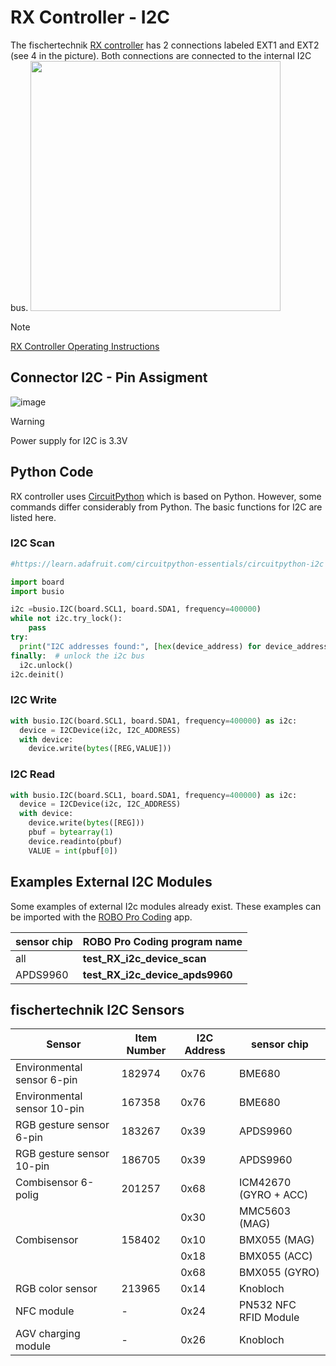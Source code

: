 # RX Controller - I2C
The fischertechnik [RX controller](https://www.fischertechnik.de/en/toys/e-learning/rx-controller) has 2 connections labeled EXT1 and EXT2 (see 4 in the picture). Both connections are connected to the internal I2C bus.
<img src="https://github.com/user-attachments/assets/4d182355-48e9-44cd-be7e-8819102458d6" width="400">

> [!NOTE]
> [RX Controller Operating Instructions](https://www.fischertechnik.de/-/media/fischertechnik/rebrush/spielzeug/e-learning/smart-robots-max/lernmaterial/bedienunganleitung-rx/rx_controller_en.pdf)

## Connector I2C - Pin Assigment
![image](https://github.com/user-attachments/assets/9121a6af-6fb6-44de-b255-afbd045acae8)

> [!WARNING]
> Power supply for I2C is 3.3V

## Python Code
RX controller uses [CircuitPython](https://circuitpython.org/) which is based on Python. However, some commands differ considerably from Python. The basic functions for I2C are listed here.

### I2C Scan
```python
#https://learn.adafruit.com/circuitpython-essentials/circuitpython-i2c

import board
import busio

i2c =busio.I2C(board.SCL1, board.SDA1, frequency=400000)
while not i2c.try_lock():
    pass
try:
  print("I2C addresses found:", [hex(device_address) for device_address in i2c.scan()],)
finally:  # unlock the i2c bus
  i2c.unlock()
i2c.deinit()
```
### I2C Write
```python
with busio.I2C(board.SCL1, board.SDA1, frequency=400000) as i2c:
  device = I2CDevice(i2c, I2C_ADDRESS)
  with device:
    device.write(bytes([REG,VALUE]))
```

### I2C Read
```python
with busio.I2C(board.SCL1, board.SDA1, frequency=400000) as i2c:
  device = I2CDevice(i2c, I2C_ADDRESS)
  with device:
    device.write(bytes([REG]))
    pbuf = bytearray(1)
    device.readinto(pbuf)
    VALUE = int(pbuf[0])
```

## Examples External I2C Modules

Some examples of external I2c modules already exist. These examples can be imported with the [ROBO Pro Coding](https://www.fischertechnik.de/en/apps-and-software#apps) app.

| sensor chip |  ROBO Pro Coding program name |
| --- | --- |
| all | **test_RX_i2c_device_scan** |
| APDS9960 | **test_RX_i2c_device_apds9960** |

## fischertechnik I2C Sensors

| Sensor                     | Item Number  | I2C Address | sensor chip |
| ---                        | ---          | ---         | --- |
|Environmental sensor 6-pin	 |182974     	  |0x76	        |BME680 |
|Environmental sensor 10-pin |167358	      |0x76	        |BME680 |
|RGB gesture sensor 6-pin	   |183267	      |0x39	        |APDS9960|
|RGB gesture sensor 10-pin   |186705	      |0x39	        |APDS9960|
|Combisensor 6-polig	       |201257	      |0x68	        |ICM42670 (GYRO + ACC)|
|                            |              |0x30 	      |MMC5603 (MAG)|
|Combisensor	               |158402	      |0x10	        |BMX055 (MAG)|
|                            |              |0x18       	|BMX055 (ACC)|
|                            |              |0x68	        |BMX055 (GYRO)|
|RGB color sensor	           |213965	      |0x14	        |Knobloch|
|NFC module	                 |-	            |0x24	        |PN532 NFC RFID Module|
|AGV charging module	       |-	            |0x26	        |Knobloch|
